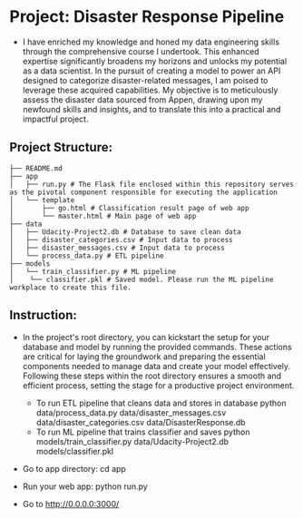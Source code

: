 # Project: Disaster Response Pipeline

- I have enriched my knowledge and honed my data engineering skills through the comprehensive course I undertook. This enhanced expertise significantly broadens my horizons and unlocks my potential as a data scientist. In the pursuit of creating a model to power an API designed to categorize disaster-related messages, I am poised to leverage these acquired capabilities. My objective is to meticulously assess the disaster data sourced from Appen, drawing upon my newfound skills and insights, and to translate this into a practical and impactful project.

## Project Structure:


	├── README.md
	├── app
	│   ├── run.py # The Flask file enclosed within this repository serves as the pivotal component responsible for executing the application
	│   └── template
	│       ├── go.html # Classification result page of web app
	│       └── master.html # Main page of web app
	├── data
	│   ├── Udacity-Project2.db # Database to save clean data
	│   ├── disaster_categories.csv # Input data to process
	│   ├── disaster_messages.csv # Input data to process
	│   └── process_data.py # ETL pipeline
	├── models
	│   └── train_classifier.py # ML pipeline
	│    └── classifier.pkl # Saved model. Please run the ML pipeline workplace to create this file.

## Instruction:

- In the project's root directory, you can kickstart the setup for your database and model by running the provided commands. These actions are critical for laying the groundwork and preparing the essential components needed to manage data and create your model effectively. Following these steps within the root directory ensures a smooth and efficient process, setting the stage for a productive project environment.

	+ To run ETL pipeline that cleans data and stores in database python data/process_data.py data/disaster_messages.csv data/disaster_categories.csv data/DisasterResponse.db
	+ To run ML pipeline that trains classifier and saves python models/train_classifier.py data/Udacity-Project2.db models/classifier.pkl
- Go to app directory: cd app

- Run your web app: python run.py

- Go to http://0.0.0.0:3000/
